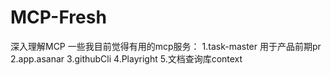 # MCP-Fresh
深入理解MCP
一些我目前觉得有用的mcp服务：
1.task-master 用于产品前期pr
2.app.asanar
3.githubCli
4.Playright
5.文档查询库context

